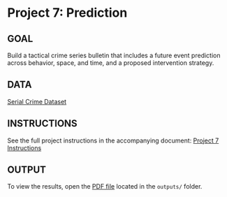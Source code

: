 # Project 7: Prediction

## GOAL
Build a tactical crime series bulletin that includes a future event prediction across behavior, space, and time, and a proposed intervention strategy.

## DATA
[Serial Crime Dataset](https://docs.google.com/spreadsheets/d/1hLAICgp0BNmGjyldhZMZ84N33Za2O9RdVvgKAu4yHjQ/edit?gid=1324687445#gid=1324687445)

## INSTRUCTIONS
See the full project instructions in the accompanying document: [Project 7 Instructions](instructions/Project7_Instructions.pdf)

## OUTPUT
To view the results, open the [PDF file](outputs/Project7.pdf) located in the `outputs/` folder.
